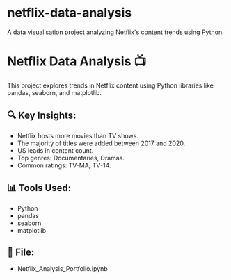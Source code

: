 # netflix-data-analysis
A data visualisation project analyzing Netflix's content trends using Python. 
# Netflix Data Analysis 📺

This project explores trends in Netflix content using Python libraries like pandas, seaborn, and matplotlib.

## 🔍 Key Insights:
- Netflix hosts more movies than TV shows.
- The majority of titles were added between 2017 and 2020.
- US leads in content count.
- Top genres: Documentaries, Dramas.
- Common ratings: TV-MA, TV-14.

## 📊 Tools Used:
- Python
- pandas
- seaborn
- matplotlib

## 📁 File:
- Netflix_Analysis_Portfolio.ipynb
